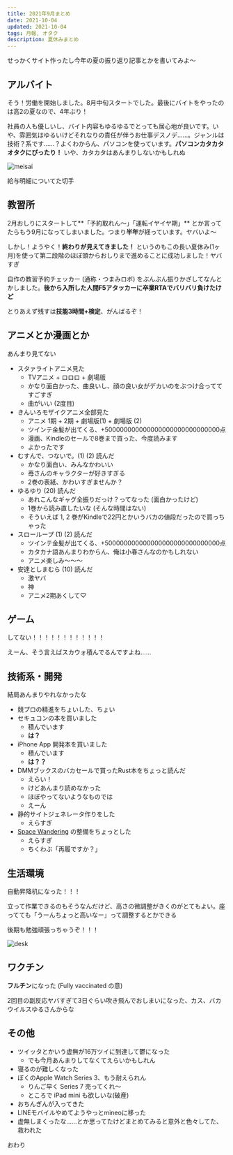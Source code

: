 ```yaml
---
title: 2021年9月まとめ
date: 2021-10-04
updated: 2021-10-04
tags: 月報, オタク
description: 夏休みまとめ
---
```


せっかくサイト作ったし今年の夏の振り返り記事とかを書いてみよ〜



## アルバイト

そう！労働を開始しました。8月中旬スタートでした。最後にバイトをやったのは高2の夏なので、4年ぶり！

社員の人も優しいし、バイト内容もゆるゆるでとっても居心地が良いです。いや、雰囲気はゆるいけどそれなりの責任が伴うお仕事デスノデ……。ジャンルは技術？系です……？よくわからん、パソコンを使っています。**パソコンカタカタオタクにぴったり！** いや、カタカタはあんまりしないかもしれぬ

![meisai](https://res.cloudinary.com/trpfrog/image/upload/v1641545171/blog/report-2109/meisai.webp)

給与明細についてた切手



## 教習所

2月おしりにスタートして**「予約取れん〜」「運転イヤイヤ期」** とか言ってたらもう9月になってしまいました。つまり**半年**が経っています。ヤバいよ〜

しかし！ようやく！**終わりが見えてきました！** というのもこの長い夏休み(1ヶ月)を使って第二段階のほぼ頭からおしりまで進めることに成功しました！ヤバすぎ

自作の教習予約チェッカー (通称・つまみロボ) をぶんぶん振りかざしてなんとかしました。**後から入所した人間F5アタッカーに卒業RTAでバリバリ負けたけど**

とりあえず残すは**技能3時間+検定**、がんばるぞ！



## アニメとか漫画とか

あんまり見てない

-   スタァライトアニメ見た
    -   TVアニメ + ロロロ + 劇場版
    -   かなり面白かった、曲良いし、顔の良い女がデカいのをぶつけ合っててすごすぎ
    -   曲がいい (2度目)
-   きんいろモザイクアニメ全部見た
    -   アニメ 1期 + 2期 + 劇場版(1) + 劇場版 (2) 
    -   ツインテ金髪が出てくる、+500000000000000000000000000000点
    -   漫画、Kindleのセールで8巻まで買った、今度読みます
    -   よかったです
-   むすんで、つないで。(1) (2) 読んだ
    -   かなり面白い、みんなかわいい
    -   苺さんのキャラクターが好きすぎる
    -   2巻の表紙、かわいすぎませんか？
-   ゆるゆり (20) 読んだ
    -   あれこんなギャグ全振りだっけ？ってなった (面白かったけど)
    -   1巻から読み直したいな (そんな時間はない)
    -   そういえば 1, 2 巻がKindleで22円とかいうバカの値段だったので買っちゃった
-   スローループ (1) (2) 読んだ
    -   ツインテ金髪が出てくる、+500000000000000000000000000000点
    -   カタカナ語あんまりわからん、俺は小春さんなのかもしれない
    -   アニメ楽しみ〜〜〜
-   安達としまむら (10) 読んだ
    -   激ヤバ
    -   神
    -   アニメ2期あくして♡



## ゲーム

してない！！！！！！！！！！！！

えーん、そう言えばスカウォ積んでるんですよね……



## 技術系・開発

結局あんまりやれなかったな

-   競プロの精進をちょいした、ちょい
-   セキュコンの本を買いました
    -   積んでいます
    -   **は？**
-   iPhone App 開発本を買いました
    -   積んでいます
    -   **は？？**
-   DMMブックスのバカセールで買ったRust本をちょっと読んだ
    -   えらい！
    -   けどあんまり読めなかった
    -   ほぼやってないようなものでは
    -   えーん
-   静的サイトジェネレータ作りをした
    -   えらすぎ
-   [Space Wandering](https://trpfrog.github.io/medipro-game/) の整備をちょっとした
    -   えらすぎ
    -   ちくわぶ「再履ですか？」



## 生活環境

自動昇降机になった！！！

立って作業できるのもそうなんだけど、高さの微調整がきくのがとてもよい。座ってても「うーんちょっと高いなー」って調整するとかできる

後期も勉強頑張っちゃうぞ！！！

![desk](https://res.cloudinary.com/trpfrog/image/upload/v1641545170/blog/report-2109/desk.webp)





## ワクチン

**フルチン**になった (Fully vaccinated の意)

2回目の副反応ヤバすぎて3日ぐらい吹き飛んでおしまいになった、カス、バカウイルスゆるさんからな



## その他

-   ツイッタとかいう虚無が16万ツイに到達して鬱になった
    -   でも今月あんまりしてなくてえらいかもしれん
-   寝るのが難しくなった
-   ぼくのApple Watch Series 3、もう耐えられん
    -   りんご早く Series 7 売ってくれ〜
    -   ところで iPad mini も欲しいな(破産)
-   おちんぎんが入ってきた
-   LINEモバイルやめてようやっとmineoに移った
-   虚無しまくったな……とか思ってたけどまとめてみると意外と色々してた、救われた



おわり

